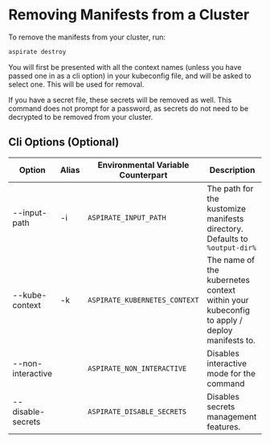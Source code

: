 # Removing Manifests from a Cluster

To remove the manifests from your cluster, run:

```bash
aspirate destroy
```

You will first be presented with all the context names (unless you have passed one in as a cli option) in your kubeconfig file, and will be asked to select one.
This will be used for removal.

If you have a secret file, these secrets will be removed as well. This command does not prompt for a password, as secrets do not need to be decrypted to be removed from your cluster.

## Cli Options (Optional)

| Option            | Alias | Environmental Variable Counterpart | Description                                                                               |
|-------------------|-------|------------------------------------|-------------------------------------------------------------------------------------------|
| --input-path      | -i    | `ASPIRATE_INPUT_PATH`              | The path for the kustomize manifests directory. Defaults to `%output-dir%`                |
| --kube-context    | -k    | `ASPIRATE_KUBERNETES_CONTEXT`      | The name of the kubernetes context within your kubeconfig to apply / deploy manifests to. |
| --non-interactive |       | `ASPIRATE_NON_INTERACTIVE`         | Disables interactive mode for the command                                                 |
| --disable-secrets |       | `ASPIRATE_DISABLE_SECRETS`         | Disables secrets management features.                                                     |